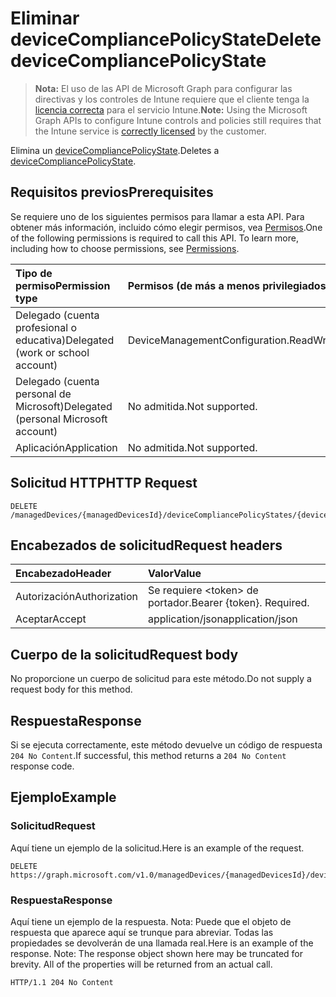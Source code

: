 # <a name="delete-devicecompliancepolicystate"></a><span data-ttu-id="ede1e-101">Eliminar deviceCompliancePolicyState</span><span class="sxs-lookup"><span data-stu-id="ede1e-101">Delete deviceCompliancePolicyState</span></span>

> <span data-ttu-id="ede1e-102">**Nota:** El uso de las API de Microsoft Graph para configurar las directivas y los controles de Intune requiere que el cliente tenga la [licencia correcta](https://go.microsoft.com/fwlink/?linkid=839381) para el servicio Intune.</span><span class="sxs-lookup"><span data-stu-id="ede1e-102">**Note:** Using the Microsoft Graph APIs to configure Intune controls and policies still requires that the Intune service is [correctly licensed](https://go.microsoft.com/fwlink/?linkid=839381) by the customer.</span></span>

<span data-ttu-id="ede1e-103">Elimina un [deviceCompliancePolicyState](../resources/intune_deviceconfig_devicecompliancepolicystate.md).</span><span class="sxs-lookup"><span data-stu-id="ede1e-103">Deletes a [deviceCompliancePolicyState](../resources/intune_deviceconfig_devicecompliancepolicystate.md).</span></span>
## <a name="prerequisites"></a><span data-ttu-id="ede1e-104">Requisitos previos</span><span class="sxs-lookup"><span data-stu-id="ede1e-104">Prerequisites</span></span>
<span data-ttu-id="ede1e-p101">Se requiere uno de los siguientes permisos para llamar a esta API. Para obtener más información, incluido cómo elegir permisos, vea [Permisos](../../../concepts/permissions_reference.md).</span><span class="sxs-lookup"><span data-stu-id="ede1e-p101">One of the following permissions is required to call this API. To learn more, including how to choose permissions, see [Permissions](../../../concepts/permissions_reference.md).</span></span>

|<span data-ttu-id="ede1e-107">Tipo de permiso</span><span class="sxs-lookup"><span data-stu-id="ede1e-107">Permission type</span></span>|<span data-ttu-id="ede1e-108">Permisos (de más a menos privilegiados)</span><span class="sxs-lookup"><span data-stu-id="ede1e-108">Permissions (from least to most privileged)</span></span>|
|:---|:---|
|<span data-ttu-id="ede1e-109">Delegado (cuenta profesional o educativa)</span><span class="sxs-lookup"><span data-stu-id="ede1e-109">Delegated (work or school account)</span></span>|<span data-ttu-id="ede1e-110">DeviceManagementConfiguration.ReadWrite.All</span><span class="sxs-lookup"><span data-stu-id="ede1e-110">DeviceManagementConfiguration.ReadWrite.All</span></span>|
|<span data-ttu-id="ede1e-111">Delegado (cuenta personal de Microsoft)</span><span class="sxs-lookup"><span data-stu-id="ede1e-111">Delegated (personal Microsoft account)</span></span>|<span data-ttu-id="ede1e-112">No admitida.</span><span class="sxs-lookup"><span data-stu-id="ede1e-112">Not supported.</span></span>|
|<span data-ttu-id="ede1e-113">Aplicación</span><span class="sxs-lookup"><span data-stu-id="ede1e-113">Application</span></span>|<span data-ttu-id="ede1e-114">No admitida.</span><span class="sxs-lookup"><span data-stu-id="ede1e-114">Not supported.</span></span>|

## <a name="http-request"></a><span data-ttu-id="ede1e-115">Solicitud HTTP</span><span class="sxs-lookup"><span data-stu-id="ede1e-115">HTTP Request</span></span>
<!-- {
  "blockType": "ignored"
}
-->
``` http
DELETE /managedDevices/{managedDevicesId}/deviceCompliancePolicyStates/{deviceCompliancePolicyStateId}
```

## <a name="request-headers"></a><span data-ttu-id="ede1e-116">Encabezados de solicitud</span><span class="sxs-lookup"><span data-stu-id="ede1e-116">Request headers</span></span>
|<span data-ttu-id="ede1e-117">Encabezado</span><span class="sxs-lookup"><span data-stu-id="ede1e-117">Header</span></span>|<span data-ttu-id="ede1e-118">Valor</span><span class="sxs-lookup"><span data-stu-id="ede1e-118">Value</span></span>|
|:---|:---|
|<span data-ttu-id="ede1e-119">Autorización</span><span class="sxs-lookup"><span data-stu-id="ede1e-119">Authorization</span></span>|<span data-ttu-id="ede1e-120">Se requiere &lt;token&gt; de portador.</span><span class="sxs-lookup"><span data-stu-id="ede1e-120">Bearer {token}. Required.</span></span>|
|<span data-ttu-id="ede1e-121">Aceptar</span><span class="sxs-lookup"><span data-stu-id="ede1e-121">Accept</span></span>|<span data-ttu-id="ede1e-122">application/json</span><span class="sxs-lookup"><span data-stu-id="ede1e-122">application/json</span></span>|

## <a name="request-body"></a><span data-ttu-id="ede1e-123">Cuerpo de la solicitud</span><span class="sxs-lookup"><span data-stu-id="ede1e-123">Request body</span></span>
<span data-ttu-id="ede1e-124">No proporcione un cuerpo de solicitud para este método.</span><span class="sxs-lookup"><span data-stu-id="ede1e-124">Do not supply a request body for this method.</span></span>

## <a name="response"></a><span data-ttu-id="ede1e-125">Respuesta</span><span class="sxs-lookup"><span data-stu-id="ede1e-125">Response</span></span>
<span data-ttu-id="ede1e-126">Si se ejecuta correctamente, este método devuelve un código de respuesta `204 No Content`.</span><span class="sxs-lookup"><span data-stu-id="ede1e-126">If successful, this method returns a `204 No Content` response code.</span></span>

## <a name="example"></a><span data-ttu-id="ede1e-127">Ejemplo</span><span class="sxs-lookup"><span data-stu-id="ede1e-127">Example</span></span>
### <a name="request"></a><span data-ttu-id="ede1e-128">Solicitud</span><span class="sxs-lookup"><span data-stu-id="ede1e-128">Request</span></span>
<span data-ttu-id="ede1e-129">Aquí tiene un ejemplo de la solicitud.</span><span class="sxs-lookup"><span data-stu-id="ede1e-129">Here is an example of the request.</span></span>
``` http
DELETE https://graph.microsoft.com/v1.0/managedDevices/{managedDevicesId}/deviceCompliancePolicyStates/{deviceCompliancePolicyStateId}
```

### <a name="response"></a><span data-ttu-id="ede1e-130">Respuesta</span><span class="sxs-lookup"><span data-stu-id="ede1e-130">Response</span></span>
<span data-ttu-id="ede1e-p102">Aquí tiene un ejemplo de la respuesta. Nota: Puede que el objeto de respuesta que aparece aquí se trunque para abreviar. Todas las propiedades se devolverán de una llamada real.</span><span class="sxs-lookup"><span data-stu-id="ede1e-p102">Here is an example of the response. Note: The response object shown here may be truncated for brevity. All of the properties will be returned from an actual call.</span></span>
``` http
HTTP/1.1 204 No Content
```



